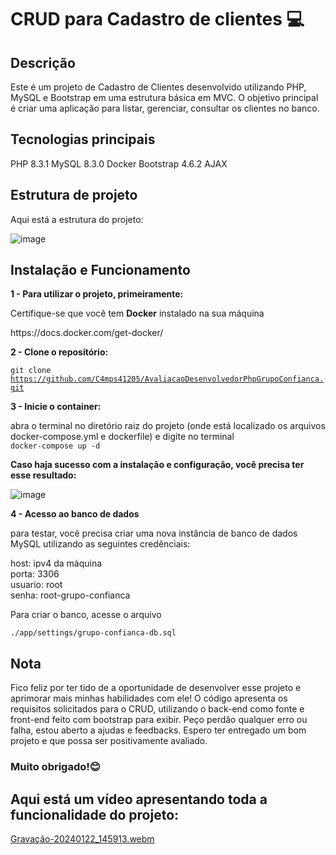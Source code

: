 <h1>CRUD para Cadastro de clientes 💻</h1>

<h2>Descrição</h2>
<p>Este é um projeto de Cadastro de Clientes desenvolvido utilizando PHP, MySQL e Bootstrap em uma estrutura básica em MVC. 
O objetivo principal é criar uma aplicação para listar, gerenciar, consultar os clientes no banco.</p>

<h2>Tecnologias principais</h2>

PHP 8.3.1
MySQL 8.3.0
Docker
Bootstrap 4.6.2
AJAX

<h2>Estrutura de projeto</h2>
<p>Aqui está a estrutura do projeto:</p>

![image](https://github.com/C4mps41205/AvaliacaoDesenvolvedorPhpGrupoConfianca/assets/93053849/94c3e237-0415-4f22-81d8-b24bd6a4cbcb)


<h2>Instalação e Funcionamento</h2>

<b>1 - Para utilizar o projeto, primeiramente:</b>
<p>Certifique-se que você tem <b>Docker</b> instalado na sua máquina</p>
<p>https://docs.docker.com/get-docker/</p>

<b>2 - Clone o repositório: </b> <br>

<code>git clone https://github.com/C4mps41205/AvaliacaoDesenvolvedorPhpGrupoConfianca.git </code>

<b>3 - Inicie o container: </b> <br>

<p>abra o terminal no diretório raiz do projeto (onde está localizado os arquivos docker-compose.yml e dockerfile) e digite no terminal <br><code>docker-compose up -d</code> </p>

<b>Caso haja sucesso com a instalação e configuração, você precisa ter esse resultado:</b>

![image](https://github.com/C4mps41205/AvaliacaoDesenvolvedorPhpGrupoConfianca/assets/93053849/626852d0-c222-4fdd-8780-a8b39123e034)


<b>4 - Acesso ao banco de dados </b>

<p>para testar, você precisa criar uma nova instância de banco de dados MySQL utilizando as seguintes credênciais: </p>

host: ipv4 da máquina <br>
porta: 3306 <br>
usuario: root <br>
senha: root-grupo-confianca

<p>Para criar o banco, acesse o arquivo</p>

<code>./app/settings/grupo-confianca-db.sql</code>


<h2>Nota</h2>
<p>Fico feliz por ter tido de a oportunidade de desenvolver esse projeto e aprimorar mais minhas habilidades com ele! O código apresenta os requisitos solicitados para o CRUD, utilizando o back-end como fonte e front-end feito com bootstrap para exibir. Peço perdão qualquer erro ou falha, estou aberto a ajudas e feedbacks. Espero ter entregado um bom projeto e que possa ser positivamente avaliado. </p>

<h3>Muito obrigado!😊</h3>

<h2>Aqui está um vídeo apresentando toda a funcionalidade do projeto:</h2>  

[Gravação-20240122_145913.webm](https://github.com/C4mps41205/AvaliacaoDesenvolvedorPhpGrupoConfianca/assets/93053849/812f7968-45c7-42de-816c-d45168f5c4e7)


